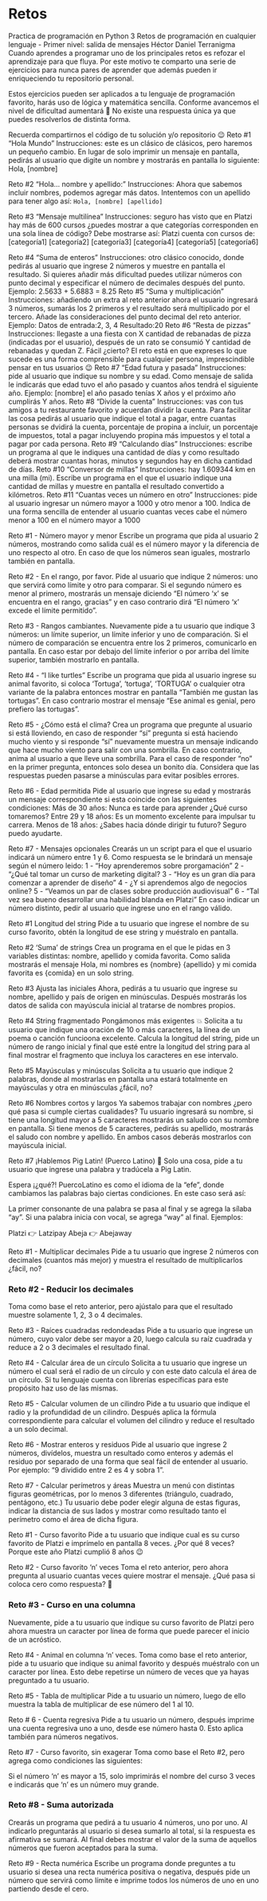 # Retos
Practica de programación en Python 3
Retos de programación en cualquier lenguaje - Primer nivel: salida de mensajes
Héctor Daniel
Terranigma
Cuando aprendes a programar uno de los principales retos es refozar el aprendizaje para que fluya.
Por este motivo te comparto una serie de ejercicios para nunca pares de aprender que además pueden ir enriqueciendo tu repositorio personal.

Estos ejercicios pueden ser aplicados a tu lenguaje de programación favorito, harás uso de lógica y matemática sencilla. Conforme avancemos el nivel de dificultad aumentará 💪
No existe una respuesta única ya que puedes resolverlos de distinta forma.

Recuerda compartirnos el código de tu solución y/o repositorio 😉
Reto #1 “Hola Mundo”
Instrucciones: este es un clásico de clásicos, pero haremos un pequeño cambio. En lugar de solo imprimir un mensaje en pantalla, pedirás al usuario que digite un nombre y mostrarás en pantalla lo siguiente: Hola, [nombre]

Reto #2 “Hola… nombre y apellido:”
Instrucciones: Ahora que sabemos incluir nombres, podemos agregar más datos. Intentemos con un apellido para tener algo así: ``Hola, [nombre] [apellido]``

Reto #3 “Mensaje multilínea”
Instrucciones: seguro has visto que en Platzi hay más de 600 cursos ¿puedes mostrar a que categorías corresponden en una sola línea de código?
Debe mostrarse así:
Platzi cuenta con cursos de:
[categoría1]
[categoría2]
[categoría3]
[categoría4]
[categoría5]
[categoría6]

Reto #4 “Suma de enteros”
Instrucciones: otro clásico conocido, donde pedirás al usuario que ingrese 2 números y muestre en pantalla el resultado. Si quieres añadir más dificultad puedes utilizar números con punto decimal y especificar el número de decimales después del punto.
Ejemplo: 2.5633 + 5.6883 = 8.25
Reto #5 “Suma y multiplicación”
Instrucciones: añadiendo un extra al reto anterior ahora el usuario ingresará 3 números, sumarás los 2 primeros y el resultado será multiplicado por el tercero. Añade las consideraciones del punto decimal del reto anterior.
Ejemplo:
Datos de entrada:2, 3, 4
Resultado:20
Reto #6 “Resta de pizzas”
Instrucciones: llegaste a una fiesta con X cantidad de rebanadas de pizza (indicadas por el usuario), después de un rato se consumió Y cantidad de rebanadas y quedan Z. Fácil ¿cierto?
El reto está en que expreses lo que sucede es una forma comprensible para cualquier persona, imprescindible pensar en tus usuarios 😉
Reto #7 “Edad futura y pasada”
Instrucciones: pide al usuario que indique su nombre y su edad. Como mensaje de salida le indicarás que edad tuvo el año pasado y cuantos años tendrá el siguiente año.
Ejemplo: [nombre] el año pasado tenías X años y el próximo año cumplirás Y años.
Reto #8 “Divide la cuenta”
Instrucciones: vas con tus amigos a tu restaurante favorito y acuerdan dividir la cuenta. Para facilitar las cosa pedirás al usuario que indique el total a pagar, entre cuantas personas se dvidirá la cuenta, porcentaje de propina a incluir, un porcentaje de impuestos, total a pagar incluyendo propina más impuestos y el total a pagar por cada persona.
Reto #9 “Calculando días”
Instrucciones: escribe un programa al que le indiques una cantidad de días y como resultado deberá mostrar cuantas horas, minutos y segundos hay en dicha cantidad de días.
Reto #10 “Conversor de millas”
Instrucciones: hay 1.609344 km en una milla (mi). Escribe un programa en el que el usuario indique una cantidad de millas y muestre en pantalla el resultado convertido a kilómetros.
Reto #11 “Cuantas veces un número en otro”
Instrucciones: pide al usuario ingresar un número mayor a 1000 y otro menor a 100. Indica de una forma sencilla de entender al usuario cuantas veces cabe el número menor a 100 en el número mayor a 1000

Reto #1 - Número mayor y menor
Escribe un programa que pida al usuario 2 números, mostrando como salida cuál es el número mayor y la diferencia de uno respecto al otro. En caso de que los números sean iguales, mostrarlo también en pantalla.

Reto #2 - En el rango, por favor.
Pide al usuario que indique 2 números: uno que servirá como límite y otro para comparar. Si el segundo número es menor al primero, mostrarás un mensaje diciendo “El número ‘x’ se encuentra en el rango, gracias” y en caso contrario dirá “El número ‘x’ excede el límite permitido”.

Reto #3 - Rangos cambiantes.
Nuevamente pide a tu usuario que indique 3 números: un límite superior, un límite inferior y uno de comparación. Si el número de comparación se encuentra entre los 2 primeros, comunicarlo en pantalla. En caso estar por debajo del límite inferior o por arriba del límite superior, también mostrarlo en pantalla.

Reto #4 - “I like turtles”
Escribe un programa que pida al usuario ingrese su animal favorito, si coloca ‘Tortuga’, ‘tortuga’, ‘TORTUGA’ o cualquier otra variante de la palabra entonces mostrar en pantalla “También me gustan las tortugas”. En caso contrario mostrar el mensaje “Ese animal es genial, pero prefiero las tortugas”.

Reto #5 - ¿Cómo está el clima?
Crea un programa que pregunte al usuario si está lloviendo, en caso de responder “sí” pregunta si está haciendo mucho viento y si responde “sí” nuevamente muestra un mensaje indicando que hace mucho viento para salir con una sombrilla. En caso contrario, anima al usuario a que lleve una sombrilla. Para el caso de responder “no” en la primer pregunta, entonces solo desea un bonito día.
Considera que las respuestas pueden pasarse a minúsculas para evitar posibles errores.

Reto #6 - Edad permitida
Pide al usuario que ingrese su edad y mostrarás un mensaje correspondiente si esta coincide con las siguientes condiciones:
Más de 30 años: Nunca es tarde para aprender ¿Qué curso tomaremos?
Entre 29 y 18 años: Es un momento excelente para impulsar tu carrera.
Menos de 18 años: ¿Sabes hacia dónde dirigir tu futuro? Seguro puedo ayudarte.

Reto #7 - Mensajes opcionales
Crearás un un script para el que el usuario indicará un número entre 1 y 6. Como respuesta se le brindará un mensaje según el número leido:
1 - “Hoy aprenderemos sobre prorgamación”
2 - “¿Qué tal tomar un curso de marketing digital?
3 - “Hoy es un gran día para comenzar a aprender de diseño”
4 - ¿Y si aprendemos algo de negocios online?
5 - “Veamos un par de clases sobre producción audiovisual”
6 - “Tal vez sea bueno desarrollar una habilidad blanda en Platzi”
En caso indicar un número distinto, pedir al usuario que ingrese uno en el rango válido.

Reto #1 Longitud del string
Pide a tu usuario que ingrese el nombre de su curso favorito, obtén la longitud de ese string y muéstralo en pantalla.

Reto #2 ‘Suma’ de strings
Crea un programa en el que le pidas en 3 variables distintas: nombre, apellido y comida favorita. Como salida mostrarás el mensaje Hola, mi nombres es {nombre} {apellido} y mi comida favorita es {comida} en un solo string.

Reto #3 Ajusta las iniciales
Ahora, pedirás a tu usuario que ingrese su nombre, apellido y país de origen en minúsculas. Después mostrarás los datos de salida con mayúscula inicial al tratarse de nombres propios.

Reto #4 String fragmentado
Pongámonos más exigentes 💥
Solicita a tu usuario que indique una oración de 10 o más caracteres, la línea de un poema o canción funcioona excelente. Calcula la longitud del string, pide un número de rango inicial y final que esté entre la longitud del string para al final mostrar el fragmento que incluya los caracteres en ese intervalo.

Reto #5 Mayúsculas y minúsculas
Solicita a tu usuario que indique 2 palabras, donde al mostrarlas en pantalla una estará totalmente en mayúsculas y otra en minúsculas ¿fácil, no?

Reto #6 Nombres cortos y largos
Ya sabemos trabajar con nombres ¿pero qué pasa si cumple ciertas cualidades?
Tu usuario ingresará su nombre, si tiene una longitud mayor a 5 caracteres mostrarás un saludo con su nombre en pantalla. Si tiene menos de 5 caracteres, pedirás su apellido, mostrarás el saludo con nombre y apellido. En ambos casos deberás mostrarlos con mayúscula inicial.

Reto #7 ¡Hablemos Pig Latin! (Puerco Latino) 🐷
Solo una cosa, pide a tu usuario que ingrese una palabra y tradúcela a Pig Latin.

Espera ¡¿qué?!
PuercoLatino es como el idioma de la “efe”, donde cambiamos las palabras bajo ciertas condiciones. En este caso será así:

La primer consonante de una palabra se pasa al final y se agrega la sílaba “ay”.
Si una palabra inicia con vocal, se agrega “way” al final.
Ejemplos:

Platzi 👉 Latzipay
Abeja 👉 Abejaway

Reto #1 - Multiplicar decimales
Pide a tu usuario que ingrese 2 números con decimales (cuantos más mejor) y muestra el resultado de multiplicarlos ¿fácil, no?

### Reto #2 - Reducir los decimales
Toma como base el reto anterior, pero ajústalo para que el resultado muestre solamente 1, 2, 3 o 4 decimales.

Reto #3 - Raíces cuadradas redondeadas
Pide a tu usuario que ingrese un número, cuyo valor debe ser mayor a 20, luego calcula su raíz cuadrada y reduce a 2 o 3 decimales el resultado final.

Reto #4 - Calcular área de un círculo
Solicita a tu usuario que ingrese un número el cual será el radio de un círculo y con este dato calcula el área de un círculo.
Si tu lenguaje cuenta con librerías específicas para este propósito haz uso de las mismas.

Reto #5 - Calcular volumen de un cilindro
Pide a tu usuario que indique el radio y la profundidad de un cilindro. Después aplica la fórmula correspondiente para calcular el volumen del cilindro y reduce el resultado a un solo decimal.

Reto #6 - Mostrar enteros y residuos
Pide al usuario que ingrese 2 números, divídelos, muestra un resultado como enteros y además el residuo por separado de una forma que seal fácil de entender al usuario.
Por ejemplo: “9 dividido entre 2 es 4 y sobra 1”.

Reto #7 - Calcular perímetros y áreas
Muestra un menú con distintas figuras geométricas, por lo menos 3 diferentes (triángulo, cuadrado, pentágono, etc.)
Tu usuario debe poder elegir alguna de estas figuras, indicar la distancia de sus lados y mostrar como resultado tanto el perímetro como el área de dicha figura.

Reto #1 - Curso favorito
Pide a tu usuario que indique cual es su curso favorito de Platzi e imprímelo en pantalla 8 veces.
¿Por qué 8 veces? Porque este año Platzi cumplió 8 años 😉

Reto #2 - Curso favorito ‘n’ veces
Toma el reto anterior, pero ahora pregunta al usuario cuantas veces quiere mostrar el mensaje.
¿Qué pasa si coloca cero como respuesta? 🤔

### Reto #3 - Curso en una columna
Nuevamente, pide a tu usuario que indique su curso favorito de Platzi pero ahora muestra un caracter por línea de forma que puede parecer el inicio de un acróstico.

Reto #4 - Animal en columna ‘n’ veces.
Toma como base el reto anterior, pide a tu usuario que indique su animal favorito y después muéstralo con un caracter por línea. Esto debe repetirse un número de veces que ya hayas preguntado a tu usuario.

Reto #5 - Tabla de multiplicar
Pide a tu usuario un número, luego de ello muestra la tabla de multiplicar de ese número del 1 al 10.

Reto # 6 - Cuenta regresiva
Pide a tu usuario un número, después imprime una cuenta regresiva uno a uno, desde ese número hasta 0. Esto aplica también para números negativos.

Reto #7 - Curso favorito, sin exagerar
Toma como base el Reto #2, pero agrega como condiciones las siguientes:

Si el número ‘n’ es mayor a 15, solo imprimirás el nombre del curso 3 veces e indicarás que ‘n’ es un número muy grande.
### Reto #8 - Suma autorizada
Crearás un programa que pedirá a tu usuario 4 números, uno por uno. Al indicarlo preguntarás al usuario si desea sumarlo al total, si la respuesta es afirmativa se sumará. Al final debes mostrar el valor de la suma de aquellos números que fueron aceptados para la suma.

Reto #9 - Recta numérica
Escribe un programa donde preguntes a tu usuario si desea una recta numérica positiva o negativa, después pide un número que servirá como límite e imprime todos los números de uno en uno partiendo desde el cero.
